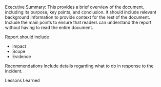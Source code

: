 Executive Summary: This provides a brief overview of the document, including its purpose, key points, and conclusion. It should include relevant background information to provide context for the rest of the document. Include the main points to ensure that readers can understand the report without having to read the entire document. 

Report should include
- Impact
- Scope
- Evidence

Recommendations
Include details regarding what to do in response to the incident. 

Lessons Learned
